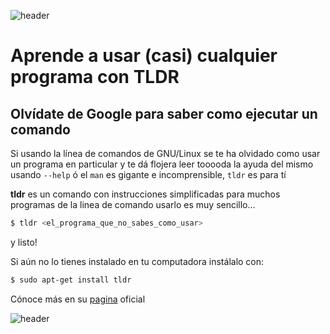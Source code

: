 
![header](/Tutoriales-IFC/assets/header.png)



















# Aprende a usar (casi) cualquier programa con  TLDR 

## Olvídate de Google para saber como ejecutar un comando

Si usando la línea de comandos de GNU/Linux se te ha olvidado como usar un programa en particular y te dá flojera leer tooooda la ayuda del mismo usando `--help` ó el `man` es gigante e incomprensible, `tldr` es para tí

__tldr__ es un comando con instrucciones simplificadas para muchos programas de la linea de comando usarlo es muy sencillo...

```bash
$ tldr <el_programa_que_no_sabes_como_usar>
```
y listo!


Si aún no lo tienes instalado en tu computadora instálalo con:


```bash
$ sudo apt-get install tldr
```

Cónoce más en su [pagina](https://tldr.sh/) oficial



















![header](/Tutoriales-IFC/assets/header.png)

